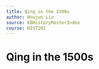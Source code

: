 ```yaml
---
title: Qing in the 1500s
author: Houjun Liu
source: KBHistoryMasterIndex
course: HIST201
---
```


# Qing in the 1500s

